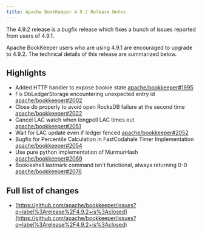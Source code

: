 ```yaml
---
title: Apache BookKeeper 4.9.2 Release Notes
---
```


The 4.9.2 release is a bugfix release which fixes a bunch of issues reported from users of 4.9.1.

Apache BookKeeper users who are using 4.9.1 are encouraged to upgrade to 4.9.2. The technical details of this release are summarized
below.

## Highlights

 - Added HTTP handler to expose bookie state [apache/bookkeeper#1995](https://github.com/apache/bookkeeper/pull/1995)
 - Fix DbLedgerStorage encountering unexpected entry id [apache/bookkeeper#2002](https://github.com/apache/bookkeeper/pull/2002)
 - Close db properly to avoid open RocksDB failure at the second time [apache/bookkeeper#2022](https://github.com/apache/bookkeeper/pull/2022)
 - Cancel LAC watch when longpoll LAC times out [apache/bookkeeper#2051](https://github.com/apache/bookkeeper/pull/2051)
 - Wait for LAC update even if ledger fenced [apache/bookkeeper#2052](https://github.com/apache/bookkeeper/pull/2052)
 - Bugfix for Percentile Calculation in FastCodahale Timer Implementation [apache/bookkeeper#2054](https://github.com/apache/bookkeeper/pull/2054)
 - Use pure python implementation of MurmurHash [apache/bookkeeper#2069](https://github.com/apache/bookkeeper/pull/2069)
 - Bookieshell lastmark command isn't functional, always returning 0-0 [apache/bookkeeper#2076](https://github.com/apache/bookkeeper/pull/2076)


## Full list of changes

- [https://github.com/apache/bookkeeper/issues?q=label%3Arelease%2F4.9.2+is%3Aclosed](https://github.com/apache/bookkeeper/issues?q=label%3Arelease%2F4.9.2+is%3Aclosed)
